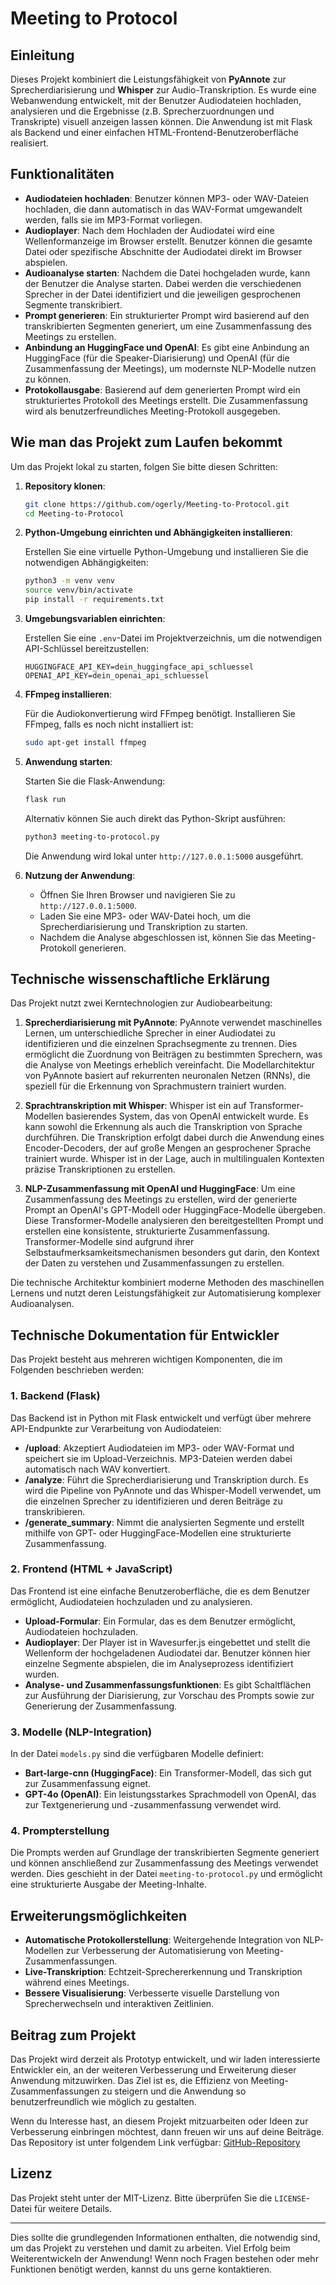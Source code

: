 # Meeting to Protocol

## Einleitung

Dieses Projekt kombiniert die Leistungsfähigkeit von **PyAnnote** zur Sprecherdiarisierung und **Whisper** zur Audio-Transkription. Es wurde eine Webanwendung entwickelt, mit der Benutzer Audiodateien hochladen, analysieren und die Ergebnisse (z.B. Sprecherzuordnungen und Transkripte) visuell anzeigen lassen können. Die Anwendung ist mit Flask als Backend und einer einfachen HTML-Frontend-Benutzeroberfläche realisiert. 

## Funktionalitäten

- **Audiodateien hochladen**: Benutzer können MP3- oder WAV-Dateien hochladen, die dann automatisch in das WAV-Format umgewandelt werden, falls sie im MP3-Format vorliegen.
- **Audioplayer**: Nach dem Hochladen der Audiodatei wird eine Wellenformanzeige im Browser erstellt. Benutzer können die gesamte Datei oder spezifische Abschnitte der Audiodatei direkt im Browser abspielen.
- **Audioanalyse starten**: Nachdem die Datei hochgeladen wurde, kann der Benutzer die Analyse starten. Dabei werden die verschiedenen Sprecher in der Datei identifiziert und die jeweiligen gesprochenen Segmente transkribiert.
- **Prompt generieren**: Ein strukturierter Prompt wird basierend auf den transkribierten Segmenten generiert, um eine Zusammenfassung des Meetings zu erstellen.
- **Anbindung an HuggingFace und OpenAI**: Es gibt eine Anbindung an HuggingFace (für die Speaker-Diarisierung) und OpenAI (für die Zusammenfassung der Meetings), um modernste NLP-Modelle nutzen zu können.
- **Protokollausgabe**: Basierend auf dem generierten Prompt wird ein strukturiertes Protokoll des Meetings erstellt. Die Zusammenfassung wird als benutzerfreundliches Meeting-Protokoll ausgegeben.

## Wie man das Projekt zum Laufen bekommt

Um das Projekt lokal zu starten, folgen Sie bitte diesen Schritten:

1. **Repository klonen**:

   ```bash
   git clone https://github.com/ogerly/Meeting-to-Protocol.git
   cd Meeting-to-Protocol
   ```

2. **Python-Umgebung einrichten und Abhängigkeiten installieren**:

   Erstellen Sie eine virtuelle Python-Umgebung und installieren Sie die notwendigen Abhängigkeiten:

   ```bash
   python3 -m venv venv
   source venv/bin/activate
   pip install -r requirements.txt
   ```

3. **Umgebungsvariablen einrichten**:

   Erstellen Sie eine `.env`-Datei im Projektverzeichnis, um die notwendigen API-Schlüssel bereitzustellen:

   ```
   HUGGINGFACE_API_KEY=dein_huggingface_api_schluessel
   OPENAI_API_KEY=dein_openai_api_schluessel
   ```

4. **FFmpeg installieren**:

   Für die Audiokonvertierung wird FFmpeg benötigt. Installieren Sie FFmpeg, falls es noch nicht installiert ist:

   ```bash
   sudo apt-get install ffmpeg
   ```

5. **Anwendung starten**:

   Starten Sie die Flask-Anwendung:

   ```bash
   flask run
   ```

   Alternativ können Sie auch direkt das Python-Skript ausführen:

   ```bash
   python3 meeting-to-protocol.py
   ```

   Die Anwendung wird lokal unter `http://127.0.0.1:5000` ausgeführt.

6. **Nutzung der Anwendung**:

   - Öffnen Sie Ihren Browser und navigieren Sie zu `http://127.0.0.1:5000`.
   - Laden Sie eine MP3- oder WAV-Datei hoch, um die Sprecherdiarisierung und Transkription zu starten.
   - Nachdem die Analyse abgeschlossen ist, können Sie das Meeting-Protokoll generieren.

## Technische wissenschaftliche Erklärung

Das Projekt nutzt zwei Kerntechnologien zur Audiobearbeitung:

1. **Sprecherdiarisierung mit PyAnnote**: PyAnnote verwendet maschinelles Lernen, um unterschiedliche Sprecher in einer Audiodatei zu identifizieren und die einzelnen Sprachsegmente zu trennen. Dies ermöglicht die Zuordnung von Beiträgen zu bestimmten Sprechern, was die Analyse von Meetings erheblich vereinfacht. Die Modellarchitektur von PyAnnote basiert auf rekurrenten neuronalen Netzen (RNNs), die speziell für die Erkennung von Sprachmustern trainiert wurden.

2. **Sprachtranskription mit Whisper**: Whisper ist ein auf Transformer-Modellen basierendes System, das von OpenAI entwickelt wurde. Es kann sowohl die Erkennung als auch die Transkription von Sprache durchführen. Die Transkription erfolgt dabei durch die Anwendung eines Encoder-Decoders, der auf große Mengen an gesprochener Sprache trainiert wurde. Whisper ist in der Lage, auch in multilingualen Kontexten präzise Transkriptionen zu erstellen.

3. **NLP-Zusammenfassung mit OpenAI und HuggingFace**: Um eine Zusammenfassung des Meetings zu erstellen, wird der generierte Prompt an OpenAI's GPT-Modell oder HuggingFace-Modelle übergeben. Diese Transformer-Modelle analysieren den bereitgestellten Prompt und erstellen eine konsistente, strukturierte Zusammenfassung. Transformer-Modelle sind aufgrund ihrer Selbstaufmerksamkeitsmechanismen besonders gut darin, den Kontext der Daten zu verstehen und Zusammenfassungen zu erstellen.

Die technische Architektur kombiniert moderne Methoden des maschinellen Lernens und nutzt deren Leistungsfähigkeit zur Automatisierung komplexer Audioanalysen.

## Technische Dokumentation für Entwickler

Das Projekt besteht aus mehreren wichtigen Komponenten, die im Folgenden beschrieben werden:

### 1. Backend (Flask)

Das Backend ist in Python mit Flask entwickelt und verfügt über mehrere API-Endpunkte zur Verarbeitung von Audiodateien:

- **/upload**: Akzeptiert Audiodateien im MP3- oder WAV-Format und speichert sie im Upload-Verzeichnis. MP3-Dateien werden dabei automatisch nach WAV konvertiert.
- **/analyze**: Führt die Sprecherdiarisierung und Transkription durch. Es wird die Pipeline von PyAnnote und das Whisper-Modell verwendet, um die einzelnen Sprecher zu identifizieren und deren Beiträge zu transkribieren.
- **/generate\_summary**: Nimmt die analysierten Segmente und erstellt mithilfe von GPT- oder HuggingFace-Modellen eine strukturierte Zusammenfassung.

### 2. Frontend (HTML + JavaScript)

Das Frontend ist eine einfache Benutzeroberfläche, die es dem Benutzer ermöglicht, Audiodateien hochzuladen und zu analysieren.

- **Upload-Formular**: Ein Formular, das es dem Benutzer ermöglicht, Audiodateien hochzuladen.
- **Audioplayer**: Der Player ist in Wavesurfer.js eingebettet und stellt die Wellenform der hochgeladenen Audiodatei dar. Benutzer können hier einzelne Segmente abspielen, die im Analyseprozess identifiziert wurden.
- **Analyse- und Zusammenfassungsfunktionen**: Es gibt Schaltflächen zur Ausführung der Diarisierung, zur Vorschau des Prompts sowie zur Generierung der Zusammenfassung.

### 3. Modelle (NLP-Integration)

In der Datei `models.py` sind die verfügbaren Modelle definiert:

- **Bart-large-cnn (HuggingFace)**: Ein Transformer-Modell, das sich gut zur Zusammenfassung eignet.
- **GPT-4o (OpenAI)**: Ein leistungsstarkes Sprachmodell von OpenAI, das zur Textgenerierung und -zusammenfassung verwendet wird.

### 4. Prompterstellung

Die Prompts werden auf Grundlage der transkribierten Segmente generiert und können anschließend zur Zusammenfassung des Meetings verwendet werden. Dies geschieht in der Datei `meeting-to-protocol.py` und ermöglicht eine strukturierte Ausgabe der Meeting-Inhalte.

## Erweiterungsmöglichkeiten

- **Automatische Protokollerstellung**: Weitergehende Integration von NLP-Modellen zur Verbesserung der Automatisierung von Meeting-Zusammenfassungen.
- **Live-Transkription**: Echtzeit-Sprechererkennung und Transkription während eines Meetings.
- **Bessere Visualisierung**: Verbesserte visuelle Darstellung von Sprecherwechseln und interaktiven Zeitlinien.

## Beitrag zum Projekt

Das Projekt wird derzeit als Prototyp entwickelt, und wir laden interessierte Entwickler ein, an der weiteren Verbesserung und Erweiterung dieser Anwendung mitzuwirken. Das Ziel ist es, die Effizienz von Meeting-Zusammenfassungen zu steigern und die Anwendung so benutzerfreundlich wie möglich zu gestalten.

Wenn du Interesse hast, an diesem Projekt mitzuarbeiten oder Ideen zur Verbesserung einbringen möchtest, dann freuen wir uns auf deine Beiträge. Das Repository ist unter folgendem Link verfügbar: [GitHub-Repository](https://github.com/ogerly/pyannote-whisper-integration)

## Lizenz

Das Projekt steht unter der MIT-Lizenz. Bitte überprüfen Sie die `LICENSE`-Datei für weitere Details.

---

Dies sollte die grundlegenden Informationen enthalten, die notwendig sind, um das Projekt zu verstehen und damit zu arbeiten. Viel Erfolg beim Weiterentwickeln der Anwendung! Wenn noch Fragen bestehen oder mehr Funktionen benötigt werden, kannst du uns gerne kontaktieren.

